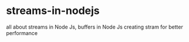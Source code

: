 # streams-in-nodejs
all about streams in Node Js, buffers in Node Js
creating stram for better performance
